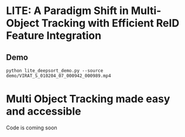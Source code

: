 
# LITE: A Paradigm Shift in Multi-Object Tracking with Efficient ReID Feature Integration

## Demo

`python lite_deepsort_demo.py --source  demo/VIRAT_S_010204_07_000942_000989.mp4`

# Multi Object Tracking made easy and accessible

Code is coming soon


